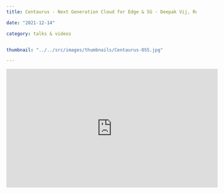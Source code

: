 ```yaml
---
title: Centaurus - Next Generation Cloud for Edge & 5G - Deepak Vij, Rupal Shirpurkar, Prashant Mishra

date: "2021-12-14"

category: talks & videos


thumbnail: "../../src/images/thumbnails/Centaurus-OSS.jpg"

---
```


<iframe  width="560" height="315" src="https://www.youtube.com/embed/PSqT4ZYPT2Y" frameborder="0"></iframe>